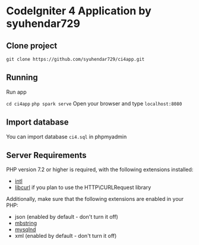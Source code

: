 # CodeIgniter 4 Application by syuhendar729

## Clone project

`git clone https://github.com/syuhendar729/ci4app.git`

## Running

Run app 

`cd ci4app`
`php spark serve`
Open your browser and type `localhost:8080`

## Import database
You can import database `ci4.sql` in phpmyadmin



## Server Requirements

PHP version 7.2 or higher is required, with the following extensions installed: 

- [intl](http://php.net/manual/en/intl.requirements.php)
- [libcurl](http://php.net/manual/en/curl.requirements.php) if you plan to use the HTTP\CURLRequest library

Additionally, make sure that the following extensions are enabled in your PHP:

- json (enabled by default - don't turn it off)
- [mbstring](http://php.net/manual/en/mbstring.installation.php)
- [mysqlnd](http://php.net/manual/en/mysqlnd.install.php)
- xml (enabled by default - don't turn it off)

